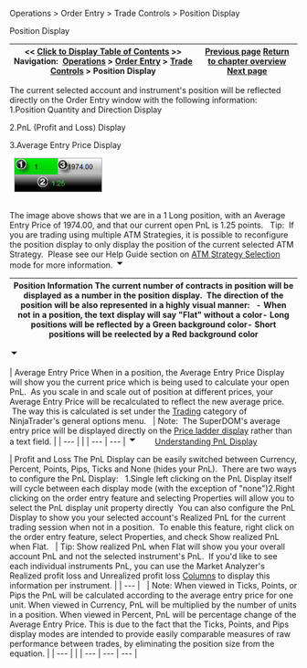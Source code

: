﻿
Operations > Order Entry > Trade Controls > Position Display

Position Display

| << [Click to Display Table of Contents](position_display.md) >> **Navigation:**     [Operations](operations.md) > [Order Entry](order_entry.md) > [Trade Controls](trade_controls.md) > Position Display | [Previous page](closing_a_position_or_atm_stra.md) [Return to chapter overview](trade_controls.md) [Next page](price_selector.md) |
| --- | --- |
The current selected account and instrument's position will be reflected directly on the Order Entry window with the following information:
 
1.Position Quantity and Direction Display

2.PnL (Profit and Loss) Display

3.Average Entry Price Display

 
![Shared_Trade_Controls_1](shared_trade_controls_1.png)
## 
The image above shows that we are in a 1 Long position, with an Average Entry Price of 1974.00, and that our current open PnL is 1.25 points.
 
Tip:  If you are trading using multiple ATM Strategies, it is possible to reconfigure the position display to only display the position of the current selected ATM Strategy.  Please see our Help Guide section on [ATM Strategy Selection](atm_strategy_selection_mode.md) mode for more information.
![tog_minus](tog_minus.gif)

| Position Information The current number of contracts in position will be displayed as a number in the position display.  The direction of the position will be also represented in a highly visual manner:   - When not in a position, the text display will say "Flat" without a color- Long positions will be reflected by a Green background color- Short positions will be reelected by a Red background color |
| --- |
![tog_minus](tog_minus.gif)

| Average Entry Price  When in a position, the Average Entry Price Display will show you the current price which is being used to calculate your open PnL.  As you scale in and scale out of position at different prices, your Average Entry Price will be recalculated to reflect the new average price.  The way this is calculated is set under the [Trading](options_trading.md) category of NinjaTrader's general options menu.     | Note:  The SuperDOM's average entry price will be displayed directly on the [Price ladder display](price_ladder_display.md) rather than a text field. | | --- | |
| --- | --- |
![tog_minus](tog_minus.gif)        [Understanding PnL Display](javascript:HMToggle('toggle','UnderstandingPnlDisplay','UnderstandingPnlDisplay_ICON'))

| Profit and Loss The PnL Display can be easily switched between Currency, Percent, Points, Pips, Ticks and None (hides your PnL).  There are two ways to configure the PnL Display:   1.Single left clicking on the PnL Display itself will cycle between each display mode (with the exception of "none")2.Right clicking on the order entry feature and selecting Properties will allow you to select the PnL display unit property directly  You can also configure the PnL Display to show you your selected account's Realized PnL for the current trading session when not in a position.  To enable this feature, right click on the order entry feature, select Properties, and check Show realized PnL when Flat.     | Tip: Show realized PnL when Flat will show you your overall account PnL and not the selected instrument's PnL.  If you'd like to see each individual instruments PnL, you can use the Market Analyzer's Realized profit loss and Unrealized profit loss [Columns](working_with_columns.md) to display this information per instrument. | | --- |        | Note: When viewed in Ticks, Points, or Pips the PnL will be calculated according to the average entry price for one unit. When viewed in Currency, PnL will be multiplied by the number of units in a position. When viewed in Percent, PnL will be percentage change of the Average Entry Price. This is due to the fact that the Ticks, Points, and Pips display modes are intended to provide easily comparable measures of raw performance between trades, by eliminating the position size from the equation. | | --- | |
| --- | --- | --- |

